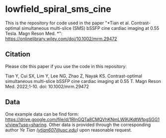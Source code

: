 # lowfield_spiral_sms_cine
This is the repository for code used in the paper "*Tian et al. Contrast-optimal simultaneous multi-slice (SMS) bSSFP cine cardiac imaging at 0.55 Tesla. Magn Reson Med. *": https://onlinelibrary.wiley.com/doi/10.1002/mrm.29472 

## Citation
Please cite this paper if you use the code in this repository:

Tian Y, Cui SX, Lim Y, Lee NG, Zhao Z, Nayak KS. Contrast-optimal simultaneous multi-slice bSSFP cine cardiac imaging at 0.55 T. Magn Reson Med. 2022;1-10. doi: 10.1002/mrm.29472

## Data
One example data can be find form: https://drive.google.com/file/d/1RInGQTa8CMQVhKNmLW9UKdtWfpgSGG1v/view?usp=sharing. Other data is provided through the corresponding author *Ye Tian (ytian607@usc.edu)* upon reasonable request.
